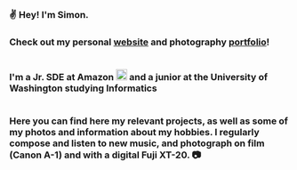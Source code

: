 <h3>
  ✌ Hey! I'm Simon. 
</h3>

<h3>Check out my personal <a href="https://simku22.github.io/simonkurgan/about">website</a> and photography <a href="https://simku22.github.io/refactored-website/">portfolio</a>!</h3>

<div style="display: flex; align-items: center;">
  <h3 style="margin-right: 10px;">
    I'm a Jr. SDE at Amazon <img height="20px" src="https://yt3.googleusercontent.com/6iTydkJ40e1cA9vhdCoY2vji_kwTHncp6N9OV66zBe-QaQqd2ku597hQjbqvUZscxTSePbOn5Q=s900-c-k-c0x00ffffff-no-rj" alt="amazon logo"/> and a junior at the University of Washington studying Informatics
  </h3>
</div>
   
<h3> Here you can find here my relevant projects, as well as some of my photos and information about my hobbies. I regularly compose and listen to new music, and photograph on film (Canon A-1) and with a digital Fuji XT-20. 📷 </h3>

<!-- 
| <a href="https://private-stats-readme-instance.vercel.app//api?username=simku22&theme=tokyonight"><img align="center" src="https://private-stats-readme-instance.vercel.app//api?username=simku22&theme=tokyonight" alt="Anurag's github stats" /></a> | <a href="https://private-stats-readme-instance.vercel.app/api/top-langs/?username=simku22&theme=tokyonight"><img align="center" src="https://private-stats-readme-instance.vercel.app/api/top-langs/?username=simku22&theme=tokyonight" /></a> |

<!-- 
<h3> Here's a photo I took at Golden Gardens in Seattle, Washington. (2022) </h3>

<hr style="border: none; border-top: 1px solid blue; margin-top: 5px; margin-bottom: 5px;">

<div style="text-align: center;">
  <img src="/DSCF6247.jpg" alt="A sunset view of Golden Gardens beach in Seattle">
</div>
-->
